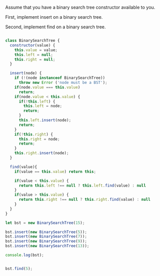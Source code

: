 Assume that you have a binary search tree constructor available to you.

First, implement insert on a binary search tree.

Second, implement find on a binary search tree.

```javascript

class BinarySearchTree {
  constructor(value) {
    this.value = value;
    this.left = null;
    this.right = null;
  }

  insert(node) {
    if (!(node instanceof BinarySearchTree))
      throw new Error ('node must be a BST');
    if(node.value === this.value)
      return;
    if(node.value < this.value) {
      if(!this.left) {
        this.left = node;
        return;
      }
      this.left.insert(node);
      return;
    }
    if(!this.right) {
      this.right = node;
      return;
    }
    this.right.insert(node);
  }

  find(value){
    if(value == this.value) return this;

    if(value < this.value) {
      return this.left !== null ? this.left.find(value) : null
    }
    if(value > this.value) {
      return this.right !== null ? this.right.find(value) : null
    }
  }
}

let bst = new BinarySearchTree(15);

bst.insert(new BinarySearchTree(5));
bst.insert(new BinarySearchTree(7));
bst.insert(new BinarySearchTree(9));
bst.insert(new BinarySearchTree(13));

console.log(bst);


bst.find(5);

```
